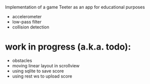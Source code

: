 Implementation of a game Teeter as an app for educational purposes
- accelerometer
- low-pass filter
- collision detection

# work in progress (a.k.a. todo):
- obstacles
- moving linear layout in scrollview
- using sqlite to save score
- using rest ws to upload score
